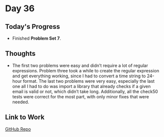 # Day 36

## Today's Progress
- Finished **Problem Set 7**.

## Thoughts
- The first two problems were easy and didn’t require a lot of regular expressions. Problem three took a while to create the regular expression and get everything working, since I had to convert a time string to 24-hour format. The last two problems were very easy, especially the last one all I had to do was import a library that already checks if a given email is valid or not, which didn’t take long. Additionally, all the check50 tests were correct for the most part, with only minor fixes that were needed.

## Link to Work
[GitHub Repo](https://github.com/V-Paritosh/CS50-Python)